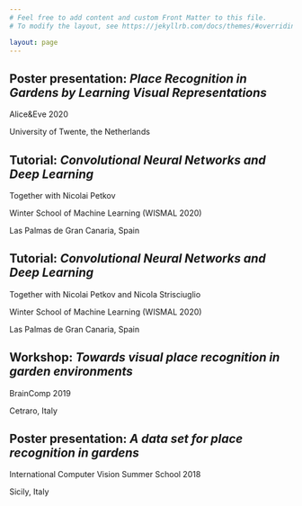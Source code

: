 ```yaml
---
# Feel free to add content and custom Front Matter to this file.
# To modify the layout, see https://jekyllrb.com/docs/themes/#overriding-theme-defaults

layout: page
---
```

## Poster presentation: _Place Recognition in Gardens by Learning Visual Representations_

Alice&Eve 2020

University of Twente, the Netherlands


## Tutorial: _Convolutional Neural Networks and Deep Learning_

Together with Nicolai Petkov

Winter School of Machine Learning (WISMAL 2020)

Las Palmas de Gran Canaria, Spain


## Tutorial: _Convolutional Neural Networks and Deep Learning_

Together with Nicolai Petkov and Nicola Strisciuglio

Winter School of Machine Learning (WISMAL 2020)

Las Palmas de Gran Canaria, Spain


## Workshop: _Towards visual place recognition in garden environments_

BrainComp 2019

Cetraro, Italy

## Poster presentation: _A data set for place recognition in gardens_

International Computer Vision Summer School 2018

Sicily, Italy

